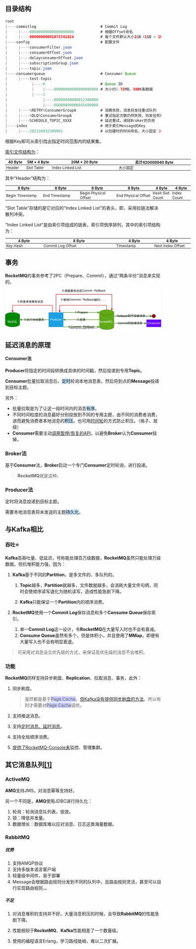 
## 目录结构

```java
root
|----commitlog							   # Commit Log
|     |----00000000000000000000			   # 根据Offset命名
|     |----00000000001073741824			   # 每个文件默认大小1GB（1GB = 1073741824B）
|----config								   # 配置文件
|     |----consumerFilter.json
|     |----consumerOffset.json
|     |----delayconsumerOffset.json
|     |----subscriptionGroup.json
|     |----topic.json
|----consumerqueue						   # Consumer Queue
|     |----test-topic
|           |----0						   # Queue ID
|           |    |----00000000000000000000 # 大小约5.72MB，300K条数据
|           |----1
|                |----00000000000012300000
|                |----00000000000045600000
|     |----%RETRY%ConsumerGroupA		   # 消费失败，消息将发往重试队列
|     |----%DLQ%ConsumerGroupA			   # 重试指定次数仍然失败，则发往死信队列（Dead Letter Queue）
|     |----SCHEDULE_TOPIC_XXXX			   # 延迟重试，减轻Broker的负担
|----index								   # 用于索引Message的Key
|     |----202110032340001				   # 以创建时的时间命名，大小固定（420000040Byte），约20M项索引
```

根据Key即可从索引找出指定时间范围内的结果集。

[索引文件结构为](https://blog.csdn.net/quhongwei_zhanqiu/article/details/39153195)：

<table style="font-size: 12px; width:600px">
		<thead>
			<tr>
       <th style="padding: 0 3px; width: 60px;">40 Byte</th>
       <th style="padding: 0 3px; width: 80px;">5M * 4 Byte</th>
       <th style="padding: 0 3px; width: 220px;">20M * 20 Byte</th>
       <th style="padding: 0 3px; width: 240px;">总计420000040 Byte</th>
   </tr>
		</thead>
<tbody>
<tr>
   <td style="padding: 0 3px;">Header</td>
   <td style="padding: 0 3px;">Slot Table</td>
   <td style="padding: 0 3px;">Index Linked List</td>
   <td style="padding: 0 3px;">大小固定</td>
</tr>
</tbody>
</table>


其中“Header”结构为：

<table style="font-size: 12px; width:600px">
		<thead>
			<tr>
  <th style="padding: 0 3px; width: 120px;">8 Byte</th>
  <th style="padding: 0 3px; width: 120px;">8 Byte</th>
  <th style="padding: 0 3px; width: 120px;">8 Byte</th>
  <th style="padding: 0 3px; width: 120px;">8 Byte</th>
  <th style="padding: 0 3px; width: 60px;">4 Byte</th>
  <th style="padding: 0 3px; width: 60px;">4 Byte</th>
</tr>
		</thead>
<tbody>
<tr>
   <td style="padding: 0 3px;">Begin Timestamp</td>
   <td style="padding: 0 3px;">End Timestamp</td>
   <td style="padding: 0 3px;">Begin Physical Offset</td>
   <td style="padding: 0 3px;">End Physical Offset</td>
   <td style="padding: 0 3px;">Hash Slot Count</td>
   <td style="padding: 0 3px;">Index Count</td>
</tr>
</tbody>
</table>


“Slot Table”存储的是它对应的“Index Linked List”的表头，即，采用拉链法解决散列冲突。

“Index Linked List”是由索引项组成的链表，索引项倒序排列，其中的索引项结构为：

<table style="font-size: 12px; width:600px">
		<thead>
			<tr>
  <th style="padding: 0 3px; width: 120px;">4 Byte</th>
  <th style="padding: 0 3px; width: 240px;">8 Byte</th>
  <th style="padding: 0 3px; width: 120px;">4 Byte</th>
  <th style="padding: 0 3px; width: 120px;">4 Byte</th>
</tr>
		</thead>
<tbody>
<tr>
   <td style="padding: 0 3px;">Key Hash</td>
   <td style="padding: 0 3px;">Commit Log Offset</td>
   <td style="padding: 0 3px;">Timestamp</td>
   <td style="padding: 0 3px;">Next Index Offset</td>
</tr>
</tbody>
</table>



## 事务

**RocketMQ**的事务参考了2PC（Prepare、Commit），通过“两条半份”消息来实现的。

![](../images/8/rocketmq_transaction.svg)



## 延迟消息的原理

#### Consumer法

**Producer**将指定的时间段转换成具体的时间戳，然后投递到专用**Topic**。

**Consumer**批量拉取消息后，<span style=background:#c2e2ff>定时</span>轮询本地消息表，然后将到点的**Message**投递到目标主题。

另外：

- 批量拉取是为了让这一段时间内的消息<span style=background:#c2e2ff>有序</span>。
- 不同时间粒度的消息最好分别投放到不同的专用主题，由不同的消费者消费，进而避免消费者本地消息的<span style=background:#c2e2ff>积压</span>。也可用[时间轮](https://cloud.tencent.com/developer/article/1831327)的方式防止积压。（格子、层级）
- **Consumer**需要主动[调用暂停/恢复的API](https://zhuanlan.zhihu.com/p/365802989)，以避免**Broker**认为**Consumer**挂掉。

### Broker法

基于**Consumer**法，**Broker**启动一个专门**Consumer**定时轮询，进行投递。

> **RocketMQ**就是这种。

### Producer法

定时将消息投递到目标主题。

需要本地消息表将未发送的主题<span style=background:#c2e2ff>持久化</span>。



## 与Kafka相比

### 吞吐⭐

**Kafka**高吞吐量、低延迟，号称能处理百万级数据，**RocketMQ**虽然只能处理万级数据，但抗堆积能力强，因为：

1. **Kafka**基于不同的**Partition**，是多文件的、多队列的。

   1. **Topic**越多，**Partition**就越多，文件数就越多，会消耗大量文件句柄，同时会使顺序读写退化为随机读写，造成性能急剧下降。

   2. **Kafka**只能保证一个**Partition**内的顺序消费。

2. **RocketMQ**使用一个**Commit Log**保存消息和多个**Consume Queue**保存索引。

   1. 单一**Commit Log**这一设计，令**RocketMQ**在大量写入时也不会有衰减。
   2. **Consume Queue**虽然有多个，但是体积小，并且使用了**MMap**，即便有大量写入也不会有明显衰退。

> 可采用对消息设立优先级的方式，来保证高优先级的消息不会堆积。

### 功能

**RocketMQ**同样支持异步刷盘、**Replication**、拉取消息、事务，此外：

1. 同步刷盘。

   > 虽然都是基于<span style=background:#c9ccff>Page Cache</span>，[但Kafka没有提供同步刷盘的方法](https://new.qq.com/omn/20201124/20201124A0AGP400.html)，所以有时才需要对<span style=background:#c9ccff>Page Cache</span>调优。

2. 支持推送消息。

3. 支持[定时消息、延时消息](https://github.com/apache/rocketmq/blob/master/docs/cn/features.md#8-定时消息)。

4. 支持全局顺序消费。

5. [提供了RocketMQ-Console来](https://blog.csdn.net/luanlouis/article/details/88078657)监控、管理集群。



## 其它消息队列[[1]](https://www.cnblogs.com/duanxz/p/4610827.html)

### ActiveMQ

**AMQ**支持JMS，对消息幂等支持好。

另一个不同是，**AMQ**使用JDBC进行持久化：

1. 轮询：轮询消息队列表，低效。
2. 锁：降低并发量。
3. 数据增长：数据库难以应对消息、日志这类海量数据。

### RabbitMQ

##### 优势

1. 支持AMQP协议
2. 支持多版本语言客户端
3. 轻量级中间件，易于部署
4. Message会根据路由规则分发到不同的队列中，且路由规则灵活，甚至可以自行实现路由规则，。

##### 不足

1. 对消息堆积的支持并不好。大量消息积压的时候，会导致**RabbitMQ**的性能急剧下降。

2. 性能相较于**RocketMQ**、**Kafka**性能相差了一个数量级。

3. 使用的编程语言Erlang，学习路线陡峭，难以二次扩展。

